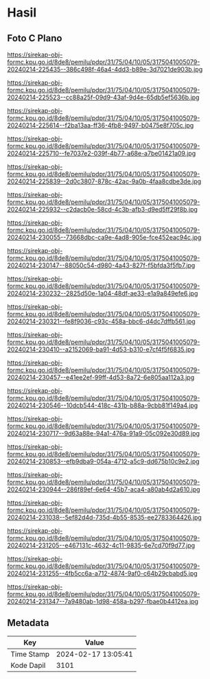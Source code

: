 # Hasil

## Foto C Plano

https://sirekap-obj-formc.kpu.go.id/8de8/pemilu/pdpr/31/75/04/10/05/3175041005079-20240214-225435--386c498f-46a4-4dd3-b89e-3d7021de903b.jpg

https://sirekap-obj-formc.kpu.go.id/8de8/pemilu/pdpr/31/75/04/10/05/3175041005079-20240214-225523--cc88a25f-09d9-43af-9d4e-65db5ef5636b.jpg

https://sirekap-obj-formc.kpu.go.id/8de8/pemilu/pdpr/31/75/04/10/05/3175041005079-20240214-225614--f2ba13aa-ff36-4fb8-9497-b0475e8f705c.jpg

https://sirekap-obj-formc.kpu.go.id/8de8/pemilu/pdpr/31/75/04/10/05/3175041005079-20240214-225710--fe7037e2-039f-4b77-a68e-a7be01421a09.jpg

https://sirekap-obj-formc.kpu.go.id/8de8/pemilu/pdpr/31/75/04/10/05/3175041005079-20240214-225839--2d0c3807-878c-42ac-9a0b-4faa8cdbe3de.jpg

https://sirekap-obj-formc.kpu.go.id/8de8/pemilu/pdpr/31/75/04/10/05/3175041005079-20240214-225932--c2dacb0e-58cd-4c3b-afb3-d9ed5ff29f8b.jpg

https://sirekap-obj-formc.kpu.go.id/8de8/pemilu/pdpr/31/75/04/10/05/3175041005079-20240214-230055--73668dbc-ca9e-4ad8-905e-fce452eac94c.jpg

https://sirekap-obj-formc.kpu.go.id/8de8/pemilu/pdpr/31/75/04/10/05/3175041005079-20240214-230147--88050c54-d980-4a43-827f-f5bfda3f5fb7.jpg

https://sirekap-obj-formc.kpu.go.id/8de8/pemilu/pdpr/31/75/04/10/05/3175041005079-20240214-230232--2825d50e-1a04-48df-ae33-e1a9a849efe6.jpg

https://sirekap-obj-formc.kpu.go.id/8de8/pemilu/pdpr/31/75/04/10/05/3175041005079-20240214-230321--fe8f9036-c93c-458a-bbc6-d4dc7dffb561.jpg

https://sirekap-obj-formc.kpu.go.id/8de8/pemilu/pdpr/31/75/04/10/05/3175041005079-20240214-230410--a2152069-ba91-4d53-b310-e7cf4f5f6835.jpg

https://sirekap-obj-formc.kpu.go.id/8de8/pemilu/pdpr/31/75/04/10/05/3175041005079-20240214-230457--e41ee2ef-99ff-4d53-8a72-6e805aa112a3.jpg

https://sirekap-obj-formc.kpu.go.id/8de8/pemilu/pdpr/31/75/04/10/05/3175041005079-20240214-230546--10dcb544-418c-431b-b88a-9cbb81f149a4.jpg

https://sirekap-obj-formc.kpu.go.id/8de8/pemilu/pdpr/31/75/04/10/05/3175041005079-20240214-230717--9d63a88e-94a1-476a-91a9-05c092e30d89.jpg

https://sirekap-obj-formc.kpu.go.id/8de8/pemilu/pdpr/31/75/04/10/05/3175041005079-20240214-230853--efb9dba9-054a-4712-a5c9-dd675b10c9e2.jpg

https://sirekap-obj-formc.kpu.go.id/8de8/pemilu/pdpr/31/75/04/10/05/3175041005079-20240214-230944--286f89ef-6e64-45b7-aca4-a80ab4d2a610.jpg

https://sirekap-obj-formc.kpu.go.id/8de8/pemilu/pdpr/31/75/04/10/05/3175041005079-20240214-231038--5ef82d4d-735d-4b55-8535-ee2783364426.jpg

https://sirekap-obj-formc.kpu.go.id/8de8/pemilu/pdpr/31/75/04/10/05/3175041005079-20240214-231205--e467131c-4632-4c11-9835-6e7cd70f9d77.jpg

https://sirekap-obj-formc.kpu.go.id/8de8/pemilu/pdpr/31/75/04/10/05/3175041005079-20240214-231255--4fb5cc6a-a712-4874-9af0-c64b29cbabd5.jpg

https://sirekap-obj-formc.kpu.go.id/8de8/pemilu/pdpr/31/75/04/10/05/3175041005079-20240214-231347--7a9480ab-1d98-458a-b297-fbae0b4412ea.jpg


## Metadata

| Key        | Value               |
| ---------- | ------------------- |
| Time Stamp | 2024-02-17 13:05:41 |
| Kode Dapil | 3101                |



